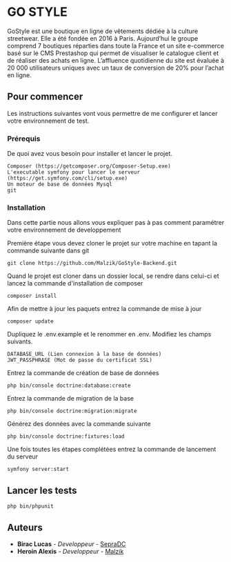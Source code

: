 # GO STYLE
GoStyle est une boutique en ligne de vêtements dédiée à la culture streetwear. Elle a été fondée en 2016 à Paris. Aujourd’hui le groupe comprend 7 boutiques réparties dans toute la France et un site e-commerce basé sur le CMS Prestashop qui permet de visualiser le catalogue client et de réaliser des achats en ligne.
L’affluence quotidienne du site est évaluée à 20 000 utilisateurs uniques avec un taux de conversion de 20% pour l’achat en ligne.

## Pour commencer

Les instructions suivantes vont vous permettre de me configurer et lancer votre environnement de test.

### Prérequis

De quoi avez vous besoin pour installer et lancer le projet.

```
Composer (https://getcomposer.org/Composer-Setup.exe)
L'executable symfony pour lancer le serveur (https://get.symfony.com/cli/setup.exe)
Un moteur de base de données Mysql
git
```

### Installation

Dans cette partie nous allons vous expliquer pas à pas comment paramétrer votre environnement de developpement

Première étape vous devez cloner le projet sur votre machine en tapant la commande suivante dans git

```
git clone https://github.com/Malzik/GoStyle-Backend.git
```

Quand le projet est cloner dans un dossier local, se rendre dans  celui-ci et lancez la commande d'installation de composer

```
composer install
```

Afin de mettre à jour les paquets entrez la commande de mise à jour 

```
composer update
```

Dupliquez le .env.example et le renommer en .env. Modifiez les champs suivants.

```
DATABASE_URL (Lien connexion à la base de données)
JWT_PASSPHRASE (Mot de passe du certificat SSL)
```

Entrez la commande de création de base de données

```
php bin/console doctrine:database:create
```

Entrez la commande de migration de la base

```
php bin/console doctrine:migration:migrate
```

Générez des données avec la commande suivante

```
php bin/console doctrine:fixtures:load
```

Une fois toutes les étapes complétées entrez la commande de lancement du serveur

```
symfony server:start
```

## Lancer les tests

```
php bin/phpunit
```

## Auteurs

* **Birac Lucas** - *Developpeur* - [SepraDC](https://github.com/SepraDC)
* **Heroin Alexis** - *Developpeur* - [Malzik](https://github.com/Malzik)


